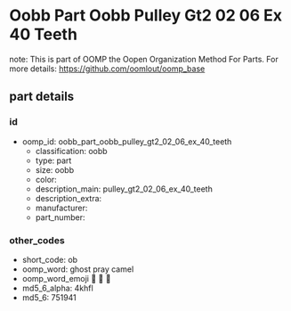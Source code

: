 # Oobb Part Oobb Pulley Gt2 02 06 Ex 40 Teeth  

note: This is part of OOMP the Oopen Organization Method For Parts. For more details: https://github.com/oomlout/oomp_base

##  part details





### id
* oomp_id: oobb_part_oobb_pulley_gt2_02_06_ex_40_teeth
  * classification: oobb
  * type: part
  * size: oobb
  * color: 
  * description_main: pulley_gt2_02_06_ex_40_teeth
  * description_extra: 
  * manufacturer: 
  * part_number: 

### other_codes
* short_code: ob
* oomp_word: ghost pray camel
* oomp_word_emoji :ghost: :pray: :camel:
* md5_6_alpha: 4khfl
* md5_6: 751941